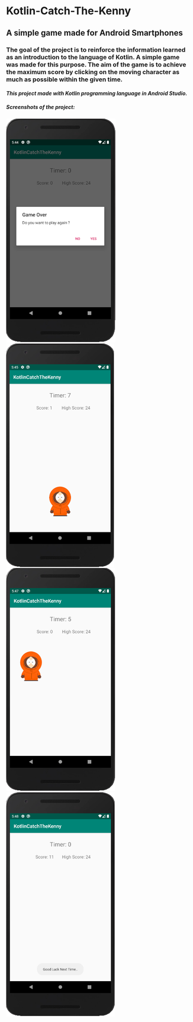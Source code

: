 # Kotlin-Catch-The-Kenny
## A simple game made for Android Smartphones
### The goal of the project is to reinforce the information learned as an introduction to the language of Kotlin. A simple game was made for this purpose. The aim of the game is to achieve the maximum score by clicking on the moving character as much as possible within the given time.
#### *This project made with Kotlin programming language in Android Studio.*
##### Screenshots of the project:
![ScreenShot1](https://github.com/DorukanE/KotlinCatchTheKenny/blob/master/images/screenshot1.png)
![ScreenShot2](https://github.com/DorukanE/KotlinCatchTheKenny/blob/master/images/screenshot2.png)
![ScreenShot3](https://github.com/DorukanE/KotlinCatchTheKenny/blob/master/images/screenshot3.png)
![ScreenShot4](https://github.com/DorukanE/KotlinCatchTheKenny/blob/master/images/screenshot4.png)
